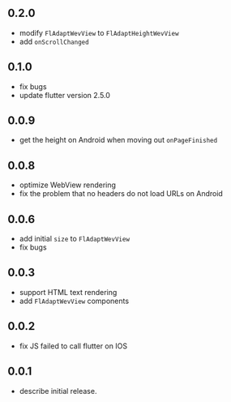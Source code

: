 ## 0.2.0
 * modify `FlAdaptWevView` to `FlAdaptHeightWevView`
 * add `onScrollChanged`
## 0.1.0
 * fix bugs
 * update flutter version 2.5.0
## 0.0.9
 * get the height on Android when moving out `onPageFinished`
## 0.0.8
 * optimize WebView rendering
 * fix the problem that no headers do not load URLs on Android
## 0.0.6
 * add initial `size` to `FlAdaptWevView`
 * fix bugs
## 0.0.3
 * support HTML text rendering 
 * add `FlAdaptWevView` components
## 0.0.2
 * fix JS failed to call flutter on IOS
## 0.0.1
 * describe initial release.
